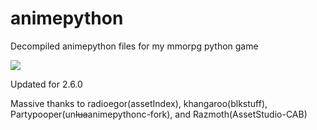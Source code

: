 # animepython
 Decompiled animepython files for my mmorpg python game
 
 ![](https://github.com/cat-milk/Anime-Girls-Holding-Programming-Books/raw/master/Python/Aoba_Suzukaze_techgo_Python_For_Beginners.png)

Updated for 2.6.0


 Massive thanks to radioegor(assetIndex), khangaroo(blkstuff), Partypooper(un~~lua~~animepythonc-fork), and Razmoth(AssetStudio-CAB)
